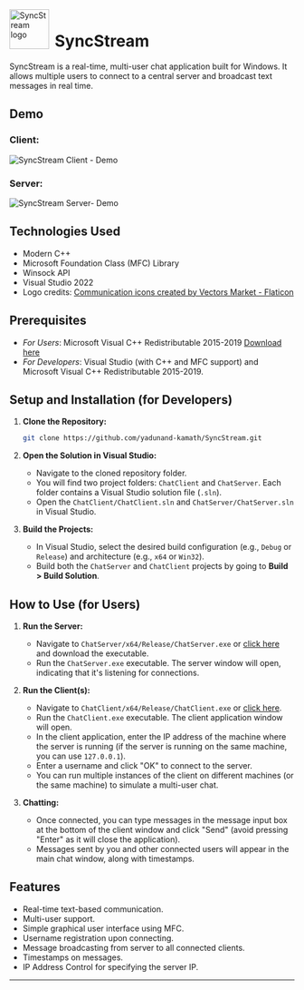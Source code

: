 <img width="70" height="70" align="left" style="float: left; margin: 0 10px 0 0;" alt="SyncStream logo" src="https://github.com/user-attachments/assets/19054044-1f49-4361-9de0-5759ae73b7ec">

# SyncStream

SyncStream is a real-time, multi-user chat application built for Windows. It allows multiple users to connect to a central server and broadcast text messages in real time.

## Demo

### Client:

![SyncStream Client - Demo](https://github.com/user-attachments/assets/def03c2f-7862-4207-b307-876bd131c125)

### Server:
![SyncStream Server- Demo](https://github.com/user-attachments/assets/4a6a947b-fc35-4664-88df-9f9cb4dee436)

## Technologies Used

* Modern C++
* Microsoft Foundation Class (MFC) Library
* Winsock API
* Visual Studio 2022
* Logo credits: <a href="https://www.flaticon.com/free-icons/communication" title="communication icons">Communication icons created by Vectors Market - Flaticon</a>

## Prerequisites

* *For Users*: Microsoft Visual C++ Redistributable 2015-2019 [Download here](https://answers.microsoft.com/en-us/windows/forum/all/download-link-for-microsoft-visual-c/6c6a0529-3ecb-4049-b868-f61eccd6143f)
* *For Developers*: Visual Studio (with C++ and MFC support) and Microsoft Visual C++ Redistributable 2015-2019.

## Setup and Installation (for Developers)

1.  **Clone the Repository:**
    ```bash
    git clone https://github.com/yadunand-kamath/SyncStream.git
    ```

2.  **Open the Solution in Visual Studio:**
    * Navigate to the cloned repository folder.
    * You will find two project folders: `ChatClient` and `ChatServer`. Each folder contains a Visual Studio solution file (`.sln`).
    * Open the `ChatClient/ChatClient.sln` and `ChatServer/ChatServer.sln` in Visual Studio.
      
3.  **Build the Projects:**
    * In Visual Studio, select the desired build configuration (e.g., `Debug` or `Release`) and architecture (e.g., `x64` or `Win32`).
    * Build both the `ChatServer` and `ChatClient` projects by going to **Build > Build Solution**.

## How to Use (for Users)

1.  **Run the Server:**
    * Navigate to `ChatServer/x64/Release/ChatServer.exe` or [click here](https://github.com/yadunand-kamath/SyncStream/blob/master/ChatServer/x64/Release/ChatServer.exe) and download the executable.
    * Run the `ChatServer.exe` executable. The server window will open, indicating that it's listening for connections.

2.  **Run the Client(s):**
    * Navigate to `ChatClient/x64/Release/ChatClient.exe` or [click here](https://github.com/yadunand-kamath/SyncStream/blob/master/ChatClient/x64/Release/ChatClient.exe).
    * Run the `ChatClient.exe` executable. The client application window will open.
    * In the client application, enter the IP address of the machine where the server is running (if the server is running on the same machine, you can use `127.0.0.1`).
    * Enter a username and click "OK" to connect to the server.
    * You can run multiple instances of the client on different machines (or the same machine) to simulate a multi-user chat.

3.  **Chatting:**
    * Once connected, you can type messages in the message input box at the bottom of the client window and click "Send" (avoid pressing "Enter" as it will close the application).
    * Messages sent by you and other connected users will appear in the main chat window, along with timestamps.

## Features

* Real-time text-based communication.
* Multi-user support.
* Simple graphical user interface using MFC.
* Username registration upon connecting.
* Message broadcasting from server to all connected clients.
* Timestamps on messages.
* IP Address Control for specifying the server IP.

<!--- 
## Contributing (Optional)

If you'd like to contribute to this project, feel free to fork the repository, make your changes, and submit a pull request.

## License (Optional)

[Specify your project's license here, e.g., MIT License, Apache 2.0, etc. You can also add a LICENSE file to your repository.]

## Contact (Optional)

[Your name or contact information]
--->
---


